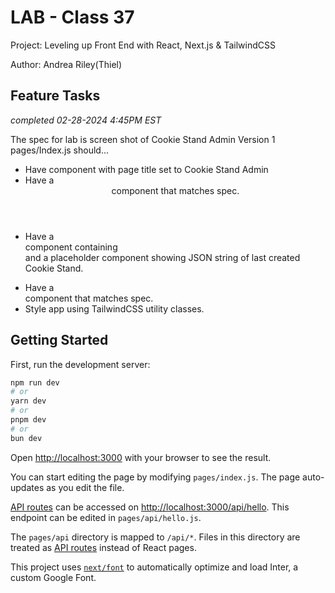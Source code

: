 # LAB - Class 37

Project: Leveling up Front End with React, Next.js & TailwindCSS

Author: Andrea Riley(Thiel)

## Feature Tasks

*completed 02-28-2024 4:45PM EST*

The spec for lab is screen shot of Cookie Stand Admin Version 1
pages/Index.js should…

- Have <Head> component with page title set to Cookie Stand Admin
- Have a <header> component that matches spec.
- Have a <main> component containing <form> and a placeholder component showing JSON string of last created Cookie Stand.
- Have a <footer> component that matches spec.
- Style app using TailwindCSS utility classes.

## Getting Started

First, run the development server:

```bash
npm run dev
# or
yarn dev
# or
pnpm dev
# or
bun dev
```

Open [http://localhost:3000](http://localhost:3000) with your browser to see the result.

You can start editing the page by modifying `pages/index.js`. The page auto-updates as you edit the file.

[API routes](https://nextjs.org/docs/api-routes/introduction) can be accessed on [http://localhost:3000/api/hello](http://localhost:3000/api/hello). This endpoint can be edited in `pages/api/hello.js`.

The `pages/api` directory is mapped to `/api/*`. Files in this directory are treated as [API routes](https://nextjs.org/docs/api-routes/introduction) instead of React pages.

This project uses [`next/font`](https://nextjs.org/docs/basic-features/font-optimization) to automatically optimize and load Inter, a custom Google Font.
